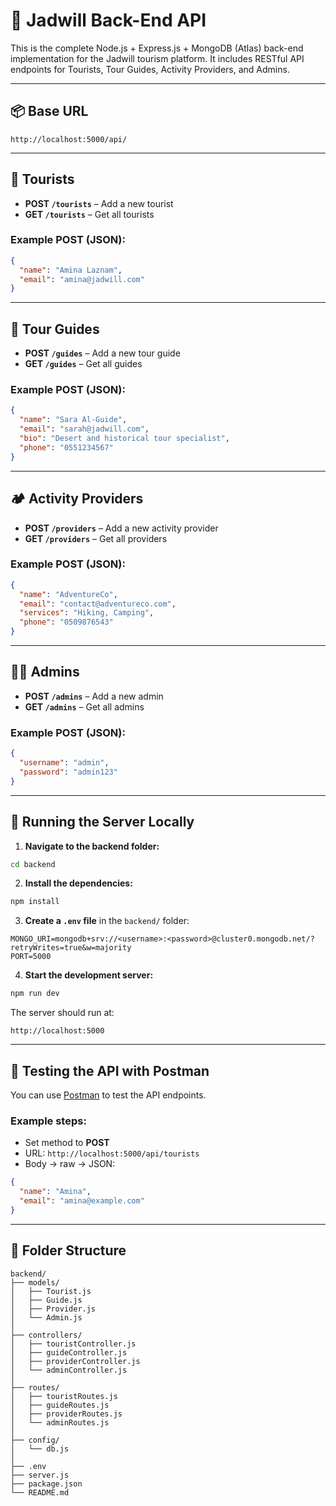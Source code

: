 # 🧠 Jadwill Back-End API

This is the complete Node.js + Express.js + MongoDB (Atlas) back-end implementation for the Jadwill tourism platform. It includes RESTful API endpoints for Tourists, Tour Guides, Activity Providers, and Admins.

---

## 📦 Base URL

```
http://localhost:5000/api/
```

---

## 🧍 Tourists

- **POST `/tourists`** – Add a new tourist  
- **GET `/tourists`** – Get all tourists

### Example POST (JSON):
```json
{
  "name": "Amina Laznam",
  "email": "amina@jadwill.com"
}
```

---

## 🧭 Tour Guides

- **POST `/guides`** – Add a new tour guide  
- **GET `/guides`** – Get all guides

### Example POST (JSON):
```json
{
  "name": "Sara Al-Guide",
  "email": "sarah@jadwill.com",
  "bio": "Desert and historical tour specialist",
  "phone": "0551234567"
}
```

---

## 🏕 Activity Providers

- **POST `/providers`** – Add a new activity provider  
- **GET `/providers`** – Get all providers

### Example POST (JSON):
```json
{
  "name": "AdventureCo",
  "email": "contact@adventureco.com",
  "services": "Hiking, Camping",
  "phone": "0509876543"
}
```

---

## 👨‍💼 Admins

- **POST `/admins`** – Add a new admin  
- **GET `/admins`** – Get all admins

### Example POST (JSON):
```json
{
  "username": "admin",
  "password": "admin123"
}
```

---

## 🚀 Running the Server Locally

1. **Navigate to the backend folder:**
```bash
cd backend
```

2. **Install the dependencies:**
```bash
npm install
```

3. **Create a `.env` file** in the `backend/` folder:
```env
MONGO_URI=mongodb+srv://<username>:<password>@cluster0.mongodb.net/?retryWrites=true&w=majority
PORT=5000
```

4. **Start the development server:**
```bash
npm run dev
```

The server should run at:  
```
http://localhost:5000
```

---

## 🧪 Testing the API with Postman

You can use [Postman](https://www.postman.com/downloads/) to test the API endpoints.

### Example steps:
- Set method to **POST**
- URL: `http://localhost:5000/api/tourists`
- Body → raw → JSON:
```json
{
  "name": "Amina",
  "email": "amina@example.com"
}
```

---

## 📁 Folder Structure

```
backend/
├── models/
│   ├── Tourist.js
│   ├── Guide.js
│   ├── Provider.js
│   └── Admin.js
│
├── controllers/
│   ├── touristController.js
│   ├── guideController.js
│   ├── providerController.js
│   └── adminController.js
│
├── routes/
│   ├── touristRoutes.js
│   ├── guideRoutes.js
│   ├── providerRoutes.js
│   └── adminRoutes.js
│
├── config/
│   └── db.js
│
├── .env
├── server.js
├── package.json
└── README.md
```

